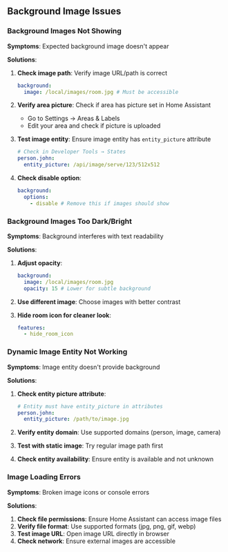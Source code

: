 ## Background Image Issues

### Background Images Not Showing

**Symptoms**: Expected background image doesn't appear

**Solutions**:

1. **Check image path**: Verify image URL/path is correct

   ```yaml
   background:
     image: /local/images/room.jpg # Must be accessible
   ```

2. **Verify area picture**: Check if area has picture set in Home Assistant

   - Go to Settings → Areas & Labels
   - Edit your area and check if picture is uploaded

3. **Test image entity**: Ensure image entity has `entity_picture` attribute

   ```yaml
   # Check in Developer Tools → States
   person.john:
     entity_picture: /api/image/serve/123/512x512
   ```

4. **Check disable option**:
   ```yaml
   background:
     options:
       - disable # Remove this if images should show
   ```

### Background Images Too Dark/Bright

**Symptoms**: Background interferes with text readability

**Solutions**:

1. **Adjust opacity**:

   ```yaml
   background:
     image: /local/images/room.jpg
     opacity: 15 # Lower for subtle background
   ```

2. **Use different image**: Choose images with better contrast
3. **Hide room icon for cleaner look**:
   ```yaml
   features:
     - hide_room_icon
   ```

### Dynamic Image Entity Not Working

**Symptoms**: Image entity doesn't provide background

**Solutions**:

1. **Check entity picture attribute**:

   ```yaml
   # Entity must have entity_picture in attributes
   person.john:
     entity_picture: /path/to/image.jpg
   ```

2. **Verify entity domain**: Use supported domains (person, image, camera)
3. **Test with static image**: Try regular image path first
4. **Check entity availability**: Ensure entity is available and not unknown

### Image Loading Errors

**Symptoms**: Broken image icons or console errors

**Solutions**:

1. **Check file permissions**: Ensure Home Assistant can access image files
2. **Verify file format**: Use supported formats (jpg, png, gif, webp)
3. **Test image URL**: Open image URL directly in browser
4. **Check network**: Ensure external images are accessible
